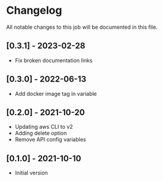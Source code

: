 # Changelog
All notable changes to this job will be documented in this file.

## [0.3.1] - 2023-02-28
* Fix broken documentation links

## [0.3.0] - 2022-06-13
* Add docker image tag in variable

## [0.2.0] - 2021-10-20
* Updating aws CLI to v2
* Adding delete option
* Remove API config variables

## [0.1.0] - 2021-10-10
* Initial version
